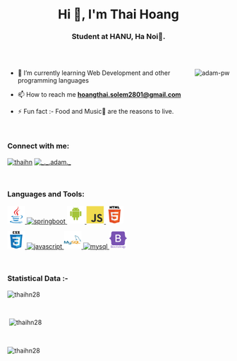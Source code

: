 <h1 align="center">Hi 👋, I'm Thai Hoang</h1>
<h3 align="center">Student at HANU, Ha Noi🌟.</h3>


<br>

<br>

<p><img align="right" src="https://github.com/Adam-pw/Adam-pw/blob/main/animation_500_kxa883sd.gif" alt="adam-pw" /></p>


- 🌱 I’m currently learning Web Development and other programming languages

- 📫 How to reach me **hoangthai.solem2801@gmail.com**

- ⚡ Fun fact :- Food and Music🎵 are the reasons to live.

<br>

<h3 align="left">Connect with me:</h3>
<p align="left">
  <a href="https://www.facebook.com/hoangthai.solem/" target="blank"><img align="center"
      src="https://raw.githubusercontent.com/rahuldkjain/github-profile-readme-generator/master/src/images/icons/Social/facebook.svg"
      alt="thaihn" height="30" width="40" /></a> 
  <a href="https://www.instagram.com/hoangthai.solem/" target="blank"><img align="center"
      src="https://raw.githubusercontent.com/rahuldkjain/github-profile-readme-generator/master/src/images/icons/Social/instagram.svg"
      alt="_._.adam._" height="30" width="40" /></a> 
</p>

<br>

<h3 align="left">Languages and Tools:</h3>
<p align="left"> 
  
  <a href="https://www.java.com" target="_blank" rel="noreferrer"> <img
      src="https://raw.githubusercontent.com/devicons/devicon/master/icons/java/java-original.svg" alt="java" width="40"
      height="40" /> </a> <a href="https://developer.mozilla.org/en-US/docs/Web/JavaScript" target="_blank"
    rel="noreferrer"> </a>
  <a href="https://spring.io/" target="_blank" rel="noreferrer"> <img
      src="https://spring.io/images/spring-logo-9146a4d3298760c2e7e49595184e1975.svg" alt="springboot" width="40"
      height="40" /> </a> <a href="https://spring.io/" target="_blank"
    rel="noreferrer"> 
</a>
<a href="https://developer.android.com" target="_blank" rel="noreferrer"> <img
      src="https://raw.githubusercontent.com/devicons/devicon/master/icons/android/android-original-wordmark.svg"
      alt="android" width="40" height="40" /> </a> 
  <a href="https://developer.mozilla.org/en-US/docs/Web/JavaScript" target="_blank"
    rel="noreferrer"> <img
      src="https://raw.githubusercontent.com/devicons/devicon/master/icons/javascript/javascript-original.svg"
      alt="javascript" width="40" height="40" /> </a>
   <a href="https://www.w3.org/html/" target="_blank" rel="noreferrer"> <img
      src="https://raw.githubusercontent.com/devicons/devicon/master/icons/html5/html5-original-wordmark.svg"
      alt="html5" width="40" height="40" /> </a> <a href="https://www.adobe.com/in/products/illustrator.html"
    target="_blank" rel="noreferrer"> </a> 
  <div style="margin-bottom: 4px"></div>
  <a href="https://www.w3schools.com/css/default.asp" target="_blank" rel="noreferrer">
     <img
      src="https://raw.githubusercontent.com/devicons/devicon/master/icons/css3/css3-original-wordmark.svg" alt="css3"
      width="40" height="40" /> </a>
    <a href="https://nuxtjs.org/" target="_blank"
    rel="noreferrer"> <img
      src="https://nuxtjs.org/design-kit/colored-white-text.svg"
      alt="javascript" width="40" height="40" /> </a>
    <a href="https://www.mysql.com/" target="_blank"
    rel="noreferrer"> <img
      src="https://raw.githubusercontent.com/devicons/devicon/master/icons/mysql/mysql-original-wordmark.svg"
      alt="mysql" width="40" height="40" /> </a>
      <a href="https://antdv.com/components/overview" target="_blank"
    rel="noreferrer"> <img
      src="https://www.antdv.com/assets/logo.1ef800a8.svg"
      alt="mysql" width="40" height="40" /> </a>
      <a href="https://getbootstrap.com" target="_blank" rel="noreferrer">
    <img src="https://raw.githubusercontent.com/devicons/devicon/master/icons/bootstrap/bootstrap-plain-wordmark.svg"
      alt="bootstrap" width="40" height="40" /> </a> 
  </p>
<br>

<h3>Statistical Data :-</h3>
<p><img align="center"
    src="https://github-readme-stats.vercel.app/api/top-langs?username=thaihn28&show_icons=true&locale=en&bg_color=0d1117&text_color=ffffff&layout=compact"
    alt="thaihn28" 
    bg_color=#808080/></p>

<br>

<p>&nbsp;<img align="center" src="https://github-readme-stats.vercel.app/api?username=thaihn28&show_icons=true&locale=en&bg_color=0d1117&text_color=ffffff&repo=convoychat"
    alt="thaihn28" /></p>

<br>

<p><img align="center" src="https://github-readme-streak-stats.herokuapp.com/?user=thaihn28&theme=dark&background=0d1117&date_format=M%20j%5B%2C%20Y%5D" alt="thaihn28" /></p>

<!-- <br>
<h3>Trophies :-</h3>
<p align="left"> <a href="https://github.com/ryo-ma/github-profile-trophy"><img
      src="https://github-profile-trophy.vercel.app/?username=adam-pw&bg_color=0d1117&text_color=ffffff" alt="adam-pw" /></a> </p> -->
      
<p align="left"> <a href="https://twitter.com/" target="blank"><img
      src="https://img.shields.io/twitter/follow/?logo=twitter&style=for-the-badge" alt="" /></a> </p>
